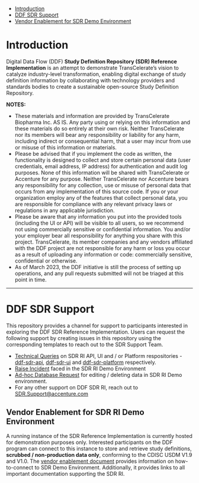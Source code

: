- [Introduction](#introduction)
- [DDF SDR Support](#ddf-sdr-support)
- [Vendor Enablement for SDR Demo Environment](#vendor-enablement-for-sdr-ri-demo-environment)


# Introduction

Digital Data Flow (DDF) **Study Definition Repository (SDR) Reference Implementation** is an attempt to demonstrate TransCelerate’s vision to catalyze industry-level transformation, enabling digital exchange of study definition information by collaborating with technology providers and standards bodies to create a sustainable open-source Study Definition Repository.

**NOTES:** 
- These materials and information are provided by TransCelerate Biopharma Inc. AS IS.  Any party using or relying on this information and these materials do so entirely at their own risk.  Neither TransCelerate nor its members will bear any responsibility or liability for any harm, including indirect or consequential harm, that a user may incur from use or misuse of this information or materials.
- Please be advised that if you implement the code as written, the functionality is designed to collect and store certain personal data (user credentials, email address, IP address) for authentication and audit log purposes.  None of this information will be shared with TransCelerate or Accenture for any purpose.  Neither TransCelerate nor Accenture bears any responsibility for any collection, use or misuse of personal data that occurs from any implementation of this source code.  If you or your organization employ any of the features that collect personal data, you are responsible for compliance with any relevant privacy laws or regulations in any applicable jurisdiction.  
- Please be aware that any information you put into the provided tools (including the UI or API) will be visible to all users, so we recommend not using commercially sensitive or confidential information.  You and/or your employer bear all responsibility for anything you share with this project.  TransCelerate, its member companies and any vendors affiliated with the DDF project are not responsible for any harm or loss you occur as a result of uploading any information or code: commercially sensitive, confidential or otherwise.  
- As of March 2023, the DDF initiative is still the process of setting up operations, and any pull requests submitted will not be triaged at this point in time.

-----------------------------------------------------------------------------------------------------------------------------------------------------------------------
# DDF SDR Support
This repository provides a channel for support to participants interested in exploring the DDF SDR Reference Implementation. Users can request the following support by creating issues in this repository using the corresponding templates to reach out to the SDR Support Team.
- [Technical Queries](https://github.com/transcelerate/ddf-sdr-support/issues/new?assignees=sdr-support&labels=techSupport&template=TechSupport.yml&title=%5BTechSupport%5D%3A) on SDR RI API, UI and / or Platform respositories - [ddf-sdr-api](https://github.com/transcelerate/ddf-sdr-api), [ddf-sdr-ui](https://github.com/transcelerate/ddf-sdr-ui) and [ddf-sdr-platform](https://github.com/transcelerate/ddf-sdr-ui) respectively.
- [Raise Incident](https://github.com/transcelerate/ddf-sdr-support/issues/new?assignees=sdr-support&labels=incident&template=Incident.yml&title=%5BIncident%5D%3A+) faced in the SDR RI Demo Environment
- [Ad-hoc Database Request](https://github.com/transcelerate/ddf-sdr-support/issues/new?assignees=sdr-support&labels=dataSupport&template=DatabaseRequest.yml&title=%5BDatabaseRequest%5D%3A) for editing / deleting data in SDR RI Demo environment.
- For any other support on DDF SDR RI, reach out to [SDR.Support@accenture.com](mailto:sdr.support@accenture.com)

## Vendor Enablement for SDR RI Demo Environment
A running instance of the SDR Reference Implementation is currently hosted for demonstration purposes only. Interested participants on the DDF program can connect to this instance to store and retrieve study definitions, **scrubbed / non-production data only**, conforming to the CDISC USDM V1.9 and V1.0. 
The [vendor enablement document](documents/sdr-release-v2.0/ddf-sdr-ri-vendor-enablement-v1.2.pdf) provides information on how-to-connect to SDR Demo Environment. Additionally, it provides links to all important documentation supporting the SDR RI.




